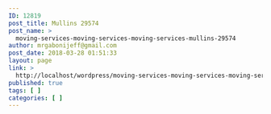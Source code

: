 ```yaml
---
ID: 12819
post_title: Mullins 29574
post_name: >
  moving-services-moving-services-moving-services-mullins-29574
author: mrgabonijeff@gmail.com
post_date: 2018-03-28 01:51:33
layout: page
link: >
  http://localhost/wordpress/moving-services-moving-services-moving-services-mullins-29574/
published: true
tags: [ ]
categories: [ ]
---
```

